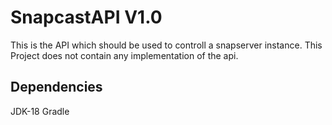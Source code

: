 # SnapcastAPI V1.0

This is the API which should be used to controll a snapserver instance. This Project does not contain any implementation of the api.

## Dependencies
JDK-18
Gradle

